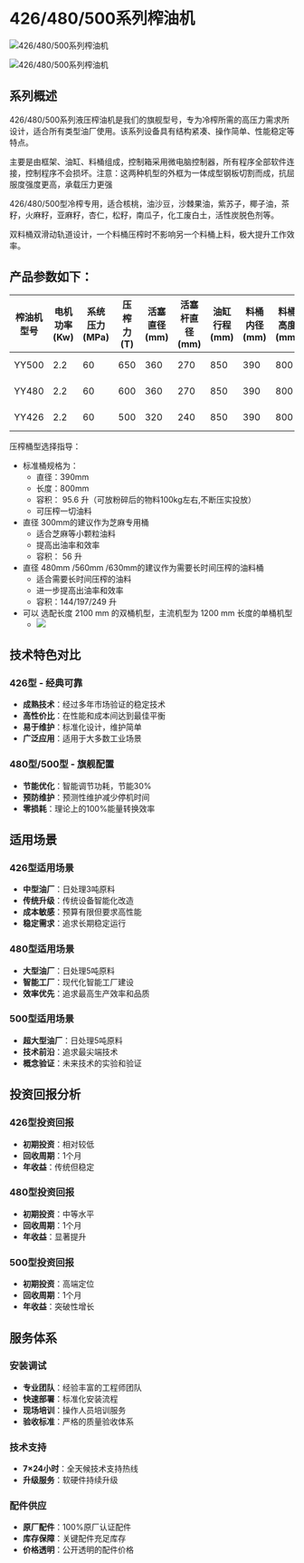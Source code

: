 # 426/480/500系列榨油机

![426/480/500系列榨油机](https://i.postimg.cc/zJjVksQn/202509021406600.png?dl=1)

![426/480/500系列榨油机](https://i.postimg.cc/B37vQBfQ/202509021407809.png?dl=1)
## 系列概述

426/480/500系列液压榨油机是我们的旗舰型号，专为冷榨所需的高压力需求所设计，适合所有类型油厂使用。该系列设备具有结构紧凑、操作简单、性能稳定等特点。

主要是由框架、油缸、料桶组成，控制箱采用微电脑控制器，所有程序全部软件连接，控制程序不会损坏。注意：这两种机型的外框为一体成型钢板切割而成，抗屈服度强度更高，承载压力更强

 426/480/500型冷榨专用，适合核桃，油沙豆，沙棘果油，紫苏子，椰子油，茶籽，火麻籽，亚麻籽，杏仁，松籽，南瓜子，化工废白土，活性炭脱色剂等。

双料桶双滑动轨道设计，一个料桶压榨时不影响另一个料桶上料，极大提升工作效率。

## 产品参数如下：
| 榨油机型号 | 电机功率 (Kw) | 系统压力 (MPa) | 压榨力 (T) | 活塞直径 (mm) | 活塞杆直径 (mm) | 油缸行程 (mm) | 料桶内径 (mm) | 料桶高度 (mm) | 油榨重量 (KG) | 整机重量 (T) | 外形尺寸 (mm)       |
|------------|---------------|----------------|------------|----------------|------------------|----------------|----------------|----------------|----------------|----------------|----------------------|
| YY500      | 2.2           | 60             | 650        | 360            | 270              | 850            | 390            | 800            | 5-100         | 3.5-4.1        | 1200*1200*2700       |
| YY480      | 2.2           | 60             | 600        | 360            | 270              | 850            | 390            | 800            | 5-100         | 2.6-3.3        | 1200*1200*2700       |
| YY426      | 2.2           | 60             | 500        | 320            | 240              | 850            | 390            | 800            | 5-100         | 2.4-3.1        | 1200*1200*2700       |

压榨桶型选择指导：
+ 标准桶规格为：
  - 直径：390mm
  - 长度：800mm
  - 容积： 95.6 升（可放粉碎后的物料100kg左右,不断压实投放）
  - 可压榨一切油料
+ 直径 300mm的建议作为芝麻专用桶
    - 适合芝麻等小颗粒油料
    - 提高出油率和效率
    - 容积： 56 升
+ 直径 480mm /560mm /630mm的建议作为需要长时间压榨的油料桶
    - 适合需要长时间压榨的油料
    - 进一步提高出油率和效率
    - 容积：144/197/249 升
+ 可以 选配长度 2100 mm 的双桶机型，主流机型为 1200 mm 长度的单桶机型
    + ![](https://i.postimg.cc/FrLVzsz9/202509021358425.png?dl=1)
## 技术特色对比

### 426型 - 经典可靠
- **成熟技术**：经过多年市场验证的稳定技术
- **高性价比**：在性能和成本间达到最佳平衡
- **易于维护**：标准化设计，维护简单
- **广泛应用**：适用于大多数工业场景

### 480型/500型 - 旗舰配置  
- **节能优化**：智能调节功耗，节能30%
- **预防维护**：预测性维护减少停机时间
- **零损耗**：理论上的100%能量转换效率


## 适用场景

### 426型适用场景
- **中型油厂**：日处理3吨原料
- **传统升级**：传统设备智能化改造
- **成本敏感**：预算有限但要求高性能
- **稳定需求**：追求长期稳定运行

### 480型适用场景
- **大型油厂**：日处理5吨原料
- **智能工厂**：现代化智能工厂建设
- **效率优先**：追求最高生产效率和品质

### 500型适用场景
- **超大型油厂**：日处理5吨原料
- **技术前沿**：追求最尖端技术
- **概念验证**：未来技术的实验和验证

## 投资回报分析

### 426型投资回报
- **初期投资**：相对较低
- **回收周期**：1个月
- **年收益**：传统但稳定


### 480型投资回报
- **初期投资**：中等水平
- **回收周期**：1个月
- **年收益**：显著提升


### 500型投资回报
- **初期投资**：高端定位
- **回收周期**：1个月
- **年收益**：突破性增长


## 服务体系

### 安装调试
- **专业团队**：经验丰富的工程师团队
- **快速部署**：标准化安装流程
- **现场培训**：操作人员培训服务
- **验收标准**：严格的质量验收体系

### 技术支持
- **7×24小时**：全天候技术支持热线
- **升级服务**：软硬件持续升级

### 配件供应
- **原厂配件**：100%原厂认证配件
- **库存保障**：关键配件充足库存
- **价格透明**：公开透明的配件价格



